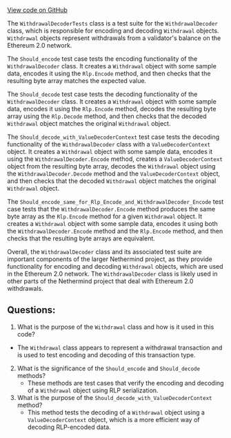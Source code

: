 [View code on GitHub](https://github.com/nethermindeth/nethermind/Nethermind.Core.Test/Encoding/WithdrawalDecoderTests.cs)

The `WithdrawalDecoderTests` class is a test suite for the `WithdrawalDecoder` class, which is responsible for encoding and decoding `Withdrawal` objects. `Withdrawal` objects represent withdrawals from a validator's balance on the Ethereum 2.0 network. 

The `Should_encode` test case tests the encoding functionality of the `WithdrawalDecoder` class. It creates a `Withdrawal` object with some sample data, encodes it using the `Rlp.Encode` method, and then checks that the resulting byte array matches the expected value. 

The `Should_decode` test case tests the decoding functionality of the `WithdrawalDecoder` class. It creates a `Withdrawal` object with some sample data, encodes it using the `Rlp.Encode` method, decodes the resulting byte array using the `Rlp.Decode` method, and then checks that the decoded `Withdrawal` object matches the original `Withdrawal` object. 

The `Should_decode_with_ValueDecoderContext` test case tests the decoding functionality of the `WithdrawalDecoder` class with a `ValueDecoderContext` object. It creates a `Withdrawal` object with some sample data, encodes it using the `WithdrawalDecoder.Encode` method, creates a `ValueDecoderContext` object from the resulting byte array, decodes the `Withdrawal` object using the `WithdrawalDecoder.Decode` method and the `ValueDecoderContext` object, and then checks that the decoded `Withdrawal` object matches the original `Withdrawal` object. 

The `Should_encode_same_for_Rlp_Encode_and_WithdrawalDecoder_Encode` test case tests that the `WithdrawalDecoder.Encode` method produces the same byte array as the `Rlp.Encode` method for a given `Withdrawal` object. It creates a `Withdrawal` object with some sample data, encodes it using both the `WithdrawalDecoder.Encode` method and the `Rlp.Encode` method, and then checks that the resulting byte arrays are equivalent. 

Overall, the `WithdrawalDecoder` class and its associated test suite are important components of the larger Nethermind project, as they provide functionality for encoding and decoding `Withdrawal` objects, which are used in the Ethereum 2.0 network. The `WithdrawalDecoder` class is likely used in other parts of the Nethermind project that deal with Ethereum 2.0 withdrawals.
## Questions: 
 1. What is the purpose of the `Withdrawal` class and how is it used in this code?
   - The `Withdrawal` class appears to represent a withdrawal transaction and is used to test encoding and decoding of this transaction type.
2. What is the significance of the `Should_encode` and `Should_decode` methods?
   - These methods are test cases that verify the encoding and decoding of a `Withdrawal` object using RLP serialization.
3. What is the purpose of the `Should_decode_with_ValueDecoderContext` method?
   - This method tests the decoding of a `Withdrawal` object using a `ValueDecoderContext` object, which is a more efficient way of decoding RLP-encoded data.